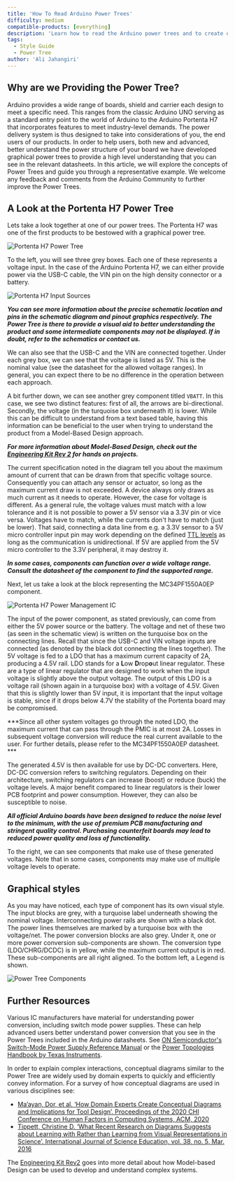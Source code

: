 ```yaml
---
title: 'How To Read Arduino Power Trees'
difficulty: medium
compatible-products: [everything]
description: 'Learn how to read the Arduino power trees and to create our own ones.'
tags: 
  - Style Guide
  - Power Tree
author: 'Ali Jahangiri'
---
```


## Why are we Providing the Power Tree?
Arduino provides a wide range of boards, shield and carrier each design to meet a specific need. This ranges from the classic Arduino UNO serving as a standard entry point to the world of Arduino to the Arduino Portenta H7 that incorporates features to meet industry-level demands. The power delivery system is thus designed to take into considerations of you, the end users of our products. In order to help users, both new and advanced, better understand the power structure of your board we have developed graphical power trees to provide a high level understanding that you can see in the relevant datasheets. In this article, we will explore the concepts of Power Trees and guide you through a representative example. We welcome any feedback and comments from the Arduino Community to further improve the Power Trees.

## A Look at the Portenta H7 Power Tree
Lets take a look together at one of our power trees. The Portenta H7 was one of the first products to be bestowed with a graphical power tree.

![Portenta H7 Power Tree](assets/Power_Tree_Portenta_H7.svg)

To the left, you will see three grey boxes. Each one of these represents a voltage input. In the case of the Arduino Portenta H7, we can either provide power via the USB-C cable, the VIN pin on the high density connector or a battery.

![Portenta H7 Input Sources](assets/Power_Inputs_Portenta_H7.svg)

***You can see more information about the precise schematic location and pins in the schematic diagram and pinout graphics respectively. The Power Tree is there to provide a visual aid to better understanding the product and some intermediate components may not be displayed. If in doubt, refer to the schematics or contact us.***

We can also see that the USB-C and the VIN are connected together. Under each grey box, we can see that the voltage is listed as 5V. This is the nominal value (see the datasheet for the allowed voltage ranges). In general, you can expect there to be no difference in the operation between each approach. 

A bit further down, we can see another grey component titled `VBATT`. In this case, we see two distinct features: first of all, the arrows are bi-directional. Secondly, the voltage (in the turquoise box underneath it) is lower. While this can be difficult to understand from a text based table, having this information can be beneficial to the user when trying to understand the product from a Model-Based Design approach.

***For more information about Model-Based Design, check out the [Engineering Kit Rev 2](https://store.arduino.cc/products/arduino-engineering-kit-rev2) for hands on projects.***

The current specification noted in the diagram tell you about the maximum amount of current that can be drawn from that specific voltage source. Consequently you can attach any sensor or actuator, so long as the maximum current draw is not exceeded. A device always only draws as much current as it needs to operate. 
However, the case for voltage is different. As a general rule, the voltage values must match with a low tolerance and it is not possible to power a 5V sensor via a 3.3V pin or vice versa. Voltages have to match, while the currents don't have to match (just be lower).
That said, connecting a data line from e.g. a 3.3V sensor to a 5V micro controller input pin may work depending on the defined [TTL levels](https://en.wikipedia.org/wiki/Logic_level) as long as the communication is unidirectional. If 5V are applied from the 5V micro controller to the 3.3V peripheral, it may destroy it.

***In some cases, components can function over a wide voltage range. Consult the datasheet of the component to find the supported range.***

Next, let us take a look at the block representing the MC34PF1550A0EP component.

![Portenta H7 Power Management IC](assets/PMIC_Portenta_H7.svg)

The input of the power component, as stated previously, can come from either the 5V power source or the battery. The voltage and net of these two (as seen in the schematic view) is written on the turquoise box on the connecting lines. Recall that since the USB-C and VIN voltage inputs are connected (as denoted by the black dot connecting the lines together). The 5V voltage is fed to a LDO that has a maximum current capacity of 2A, producing a 4.5V rail. LDO stands for a **L**ow **D**rop**o**ut linear regulator. These are a type of linear regulator that are designed to work when the input voltage is slightly above the output voltage. The output of this LDO is a voltage rail (shown again in a turquoise box) with a voltage of 4.5V. Given that this is slightly lower than 5V input, it is important that the input voltage is stable, since if it drops below 4.7V the stability of the Portenta board may be compromised.

***Since all other system voltages go through the noted LDO, the maximum current that can pass through the PMIC is at most 2A. Losses in subsequent voltage conversion will reduce the real current available to the user. For further details, please refer to the MC34PF1550A0EP datasheet. ***

The generated 4.5V is then available for use by DC-DC converters. Here, DC-DC conversion refers to switching regulators. Depending on their architecture, switching regulators can increase (boost) or reduce (buck) the voltage levels. A major benefit compared to linear regulators is their lower PCB footprint and power consumption. However, they can also be susceptible to noise. 

***All official Arduino boards have been designed to reduce the noise level to the minimum, with the use of premium PCB manufacturing and stringent quality control. Purchasing counterfeit boards may lead to reduced power quality and loss of functionality.***

To the right, we can see components that make use of these generated voltages. Note that in some cases, components may make use of multiple voltage levels to operate.

## Graphical styles
As you may have noticed, each type of component has its own visual style. The input blocks are grey, with a turquoise label underneath showing the nominal voltage. Interconnecting power rails are shown with a black dot. The power lines themselves are marked by a turquoise box with the voltage/net.  The power conversion blocks are also grey. Under it, one or more power conversion sub-components are shown. The conversion type (LDO/CHRG/DCDC) is in yellow, while the maximum current output is in red. These sub-components are all right aligned. To the bottom left, a Legend is shown.

![Power Tree Components](assets/powerTreeComponents.png)

## Further Resources
Various IC manufacturers have material for understanding power conversion, including switch mode power supplies. These can help advanced users better understand power conversion that you see in the Power Trees included in the Arduino datasheets. See [ON Semiconductor's Switch-Mode Power Supply Reference Manual](https://www.onsemi.com/pub/Collateral/Smpsrm-D.PDF) or the [Power Topologies Handbook by Texas Instruments](https://www.ti.com/seclit/ug/slyu036/slyu036.pdf).


In order to explain complex interactions, conceptual diagrams similar to the Power Tree are widely used by domain experts to quickly and efficiently convey information. For a survey of how conceptual diagrams are used in various disciplines see:
- [Ma’ayan, Dor, et al. ‘How Domain Experts Create Conceptual Diagrams and Implications for Tool Design’. Proceedings of the 2020 CHI Conference on Human Factors in Computing Systems, ACM, 2020](https://doi.org/10.1145/3313831.3376253)
- [Tippett, Christine D. ‘What Recent Research on Diagrams Suggests about Learning with Rather than Learning from Visual Representations in Science’. International Journal of Science Education, vol. 38, no. 5, Mar. 2016](https://doi.org/10.1080/09500693.2016.1158435)


The [Engineering Kit Rev2](https://store.arduino.cc/products/arduino-engineering-kit-rev2) goes into more detail about how Model-based Design can be used to develop and understand complex systems.

